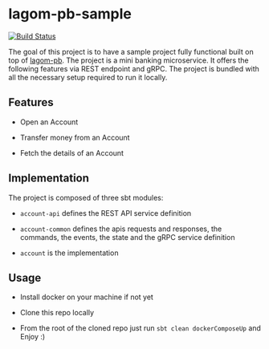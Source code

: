 # lagom-pb-sample

[![Build Status](https://www.travis-ci.com/super-flat/lagom-pb-sample.svg?branch=master)](https://www.travis-ci.com/super-flat/lagom-pb-sample)

The goal of this project is to have a sample project fully functional built on top
of [lagom-pb](https://github.com/super-flat/lagom-pb). The project is a mini banking microservice. It offers the
following features via REST endpoint and gRPC. The project is bundled with all the necessary setup required to run it
locally.

## Features

* Open an Account

* Transfer money from an Account

* Fetch the details of an Account

## Implementation

The project is composed of three sbt modules:

* `account-api` defines the REST API service definition

* `account-common` defines the apis requests and responses, the commands, the events, the state and the gRPC service
  definition

* `account` is the implementation

## Usage

* Install docker on your machine if not yet

* Clone this repo locally

* From the root of the cloned repo just run `sbt clean dockerComposeUp` and Enjoy :)
